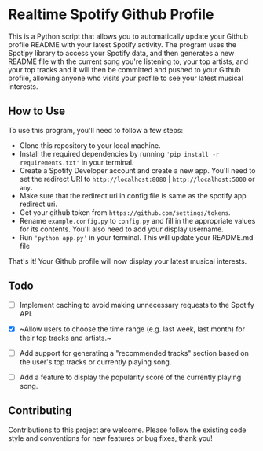 # Realtime Spotify Github Profile 

This is a Python script that allows you to automatically update your Github profile README with your latest Spotify activity. The program uses the Spotipy library to access your Spotify data, and then generates a new README file with the current song you're listening to, your top artists, and your top tracks and it will then be committed and pushed to your Github profile, allowing anyone who visits your profile to see your latest musical interests.

## How to Use
To use this program, you'll need to follow a few steps:

* Clone this repository to your local machine.
* Install the required dependencies by running `'pip install -r requirements.txt'` in your terminal.
* Create a Spotify Developer account and create a new app. You'll need to set the redirect URI to `http://localhost:8080` | `http://localhost:5000` or `any`.
* Make sure that the redirect uri in config file is same as the spotify app redirect uri.
* Get your github token from `https://github.com/settings/tokens`.
* Rename `example.config.py` to `config.py` and fill in the appropriate values for its contents. You'll also need to add your display username.
* Run `'python app.py'` in your terminal. This will update your README.md file 

That's it! Your Github profile will now display your latest musical interests.

## Todo

- [ ] Implement caching to avoid making unnecessary requests to the Spotify API.
- [x] ~Allow users to choose the time range (e.g. last week, last month) for their top tracks and artists.~
- [ ] Add support for generating a "recommended tracks" section based on the user's top tracks or currently playing song.
- [ ] Add a feature to display the popularity score of the currently playing song.


## Contributing
Contributions to this project are welcome. Please follow the existing code style and conventions for new features or bug fixes, thank you!
